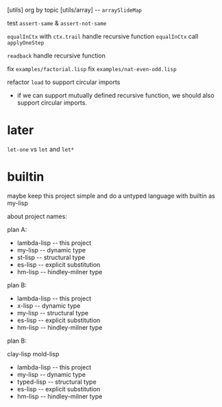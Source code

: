 [utils] org by topic
[utils/array] -- `arraySlideMap`

test `assert-same` & `assert-not-same`

`equalInCtx` with `ctx.trail` handle recursive function
`equalInCtx` call `applyOneStep`

`readback` handle recursive function

fix `examples/factorial.lisp`
fix `examples/nat-even-odd.lisp`

refactor `load` to support circular imports

- if we can support mutually defined recursive function,
  we should also support circular imports.

# later

`let-one` vs `let` and `let*`

# builtin

maybe keep this project simple
and do a untyped language with builtin as my-lisp

about project names:

plan A:

- lambda-lisp -- this project
- my-lisp -- dynamic type
- st-lisp -- structural type
- es-lisp -- explicit substitution
- hm-lisp -- hindley-milner type

plan B:

- lambda-lisp -- this project
- x-lisp -- dynamic type
- my-lisp -- structural type
- es-lisp -- explicit substitution
- hm-lisp -- hindley-milner type

plan B:

clay-lisp
mold-lisp

- lambda-lisp -- this project
- my-lisp -- dynamic type
- typed-lisp -- structural type
- es-lisp -- explicit substitution
- hm-lisp -- hindley-milner type
